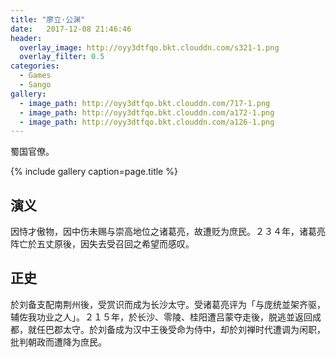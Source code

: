 ```yaml
---
title: "廖立·公渊"
date:   2017-12-08 21:46:46
header:
  overlay_image: http://oyy3dtfqo.bkt.clouddn.com/s321-1.png
  overlay_filter: 0.5
categories:
  - Games
  - Sango
gallery:
  - image_path: http://oyy3dtfqo.bkt.clouddn.com/717-1.png
  - image_path: http://oyy3dtfqo.bkt.clouddn.com/a172-1.png
  - image_path: http://oyy3dtfqo.bkt.clouddn.com/a126-1.png
---
```


蜀国官僚。

{% include gallery caption=page.title %}

## 演义

因恃才傲物，因中伤未赐与崇高地位之诸葛亮，故遭贬为庶民。２３４年，诸葛亮阵亡於五丈原後，因失去受召回之希望而感叹。

## 正史

於刘备支配南荆州後，受赏识而成为长沙太守。受诸葛亮评为「与庞统並架齐驱，辅佐我功业之人」。２１５年，於长沙、零陵、桂阳遭吕蒙夺走後，脱逃並返回成都，就任巴郡太守。於刘备成为汉中王後受命为侍中，却於刘禅时代遭调为闲职，批判朝政而遭降为庶民。
